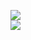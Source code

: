 [![](https://img.shields.io/badge/Made%20With-Github%20Spray-lightgrey.svg?style=for-the-badge&logo=github)](https://github.com/Annihil/github-spray#32575)  
[![](https://i.imgur.com/2DrTn0Z.gif)](https://github.com/Annihil/github-spray)